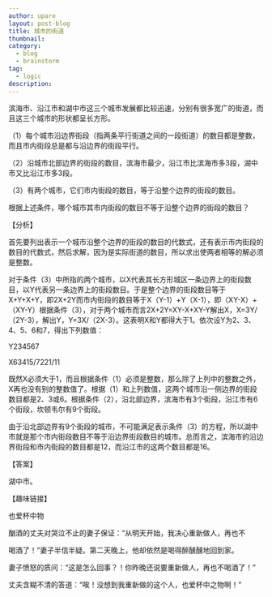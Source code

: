 ```yaml
---
author: upare
layout: post-blog
title: 城市的街道
thumbnail:
category:
  - blog
  - brainstorm
tag:
  - logic
description: 
---
```

滨海市、沿江市和湖中市这三个城市发展都比较迅速，分别有很多宽广的街道，而且这三个城市的形状都呈长方形。

（1）每个城市沿边界街段（指两条平行街道之间的一段街道）的数目都是整数，而且市内街段总是都与沿边界的街段平行。

（2）沿城市北部边界的街段的数目，滨海市最少，沿江市比滨海市多3段，湖中市又比沿江市多3段。

（3）有两个城市，它们市内街段的数目，等于沿整个边界的街段的数目。

根据上述条件，哪个城市其市内街段的数目不等于沿整个边界的街段的数目？

【分析】

首先要列出表示一个城市沿整个边界的街段的数目的代数式，还有表示市内街段的数目的代数式，然后求解，因为是实际街道的数目，所以求出使两者相等的解必须是整数。

对于条件（3）中所指的两个城市，以X代表其长方形城区一条边界上的街段数目，以Y代表另一条边界上的街段数目。于是整个边界的街段数目等于X+Y+X+Y，即2X+2Y而市内街段的数目等于X（Y-1）+Y（X-1），即（XY-X）+（XY-Y）根据条件（3），对于两个城市而言2X+2Y=XY-X+XY-Y解出X，X=3Y/（2Y-3），解出Y，Y=3X/（2X-3）。这表明X和Y都得大于1。依次设Y为2、3、4、5、6和7，得出下列数值：

Y234567

X63415/7221/11

既然X必须大于1，而且根据条件（1）必须是整数，那么除了上列中的整数之外，X再也没有别的整数值了。根据（1）和上列数值，这两个城市沿一侧边界的街段数目都是2、3或6。根据条件（2），沿北部边界，滨海市有3个街段，沿江市有6个街段，坎顿韦尔有9个街段。

由于沿北部边界有9个街段的城市，不可能满足表示条件（3）的方程，所以湖中市就是那个市内街段数目不等于沿边界街段数目的城市。总而言之，滨海市的沿边界街段和市内街段的数目都是12，而沿江市的这两个数目都是16。

【答案】

湖中市。

【趣味链接】

也爱杯中物

酗酒的丈夫对哭泣不止的妻子保证：“从明天开始，我决心重新做人，再也不

喝酒了！”妻子半信半疑。第二天晚上，他却依然是喝得醉醺醺地回到家。

妻子愤怒的质问：“这是怎么回事？！你昨晚还说要重新做人，再也不喝酒了！”

丈夫含糊不清的答道：“唉！没想到我重新做的这个人，也爱杯中之物啊！”